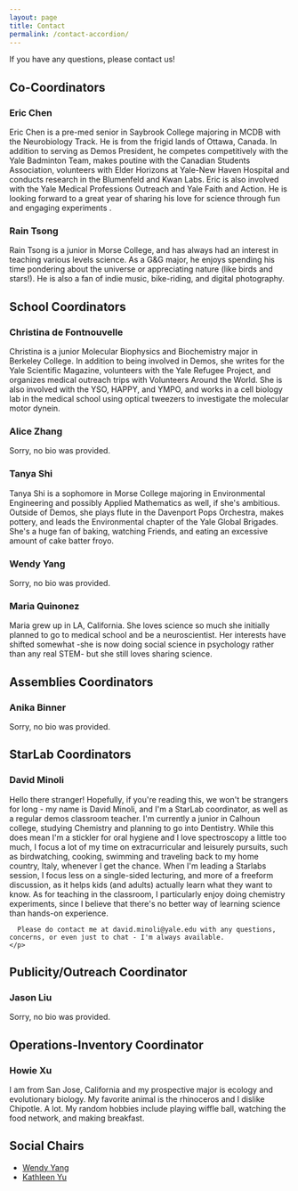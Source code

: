 ```yaml
---
layout: page
title: Contact
permalink: /contact-accordion/
---
```


If you have any questions, please contact us!

<link rel="stylesheet" href="//code.jquery.com/ui/1.11.0/themes/smoothness/jquery-ui.css">
<script src="//code.jquery.com/jquery-1.10.2.js"></script>
<script src="//code.jquery.com/ui/1.11.0/jquery-ui.js"></script>
<script>
$(function() {
  $( "#accordion" ).accordion();
  $( "#accordion2" ).accordion();
  $( "#accordion3" ).accordion();
  $( "#accordion4" ).accordion();
  $( "#accordion5" ).accordion();
  $( "#accordion6" ).accordion();
});
</script>


Co-Coordinators 
--------------- 
<div id="accordion">
  <h3>Eric Chen</h3>
  <div>
    <p>
      Eric Chen is a pre-med senior in Saybrook College majoring in MCDB with the Neurobiology Track. He
      is from the frigid lands of Ottawa, Canada. In addition to serving as Demos President, he competes
      competitively with the Yale Badminton Team, makes poutine with the Canadian Students Association,
      volunteers with Elder Horizons at Yale-New Haven Hospital and conducts research in the Blumenfeld
      and Kwan Labs. Eric is also involved with the Yale Medical Professions Outreach and Yale Faith and
      Action. He is looking forward to a great year of sharing his love for science through fun and
      engaging experiments . 
    </p>
  </div>
  <h3>Rain Tsong</h3>
  <div>
    <p>
      Rain Tsong is a junior in Morse College, and has always had an interest in teaching various levels
      science. As a G&G major, he enjoys spending his time pondering about the universe or appreciating
      nature (like birds and stars!). He is also a fan of indie music, bike-riding, and digital
      photography.
    </p>
  </div>
</div>


School Coordinators  
-------------------
<div id="accordion2">
  <h3>Christina de Fontnouvelle</h3>
  <div>
    <p>
      Christina is a junior Molecular Biophysics and Biochemistry major in Berkeley College. In addition
      to being involved in Demos, she writes for the Yale Scientific Magazine, volunteers with the Yale
      Refugee Project, and organizes medical outreach trips with Volunteers Around the World. She is also
      involved with the YSO, HAPPY, and YMPO, and works in a cell biology lab in the medical school using
      optical tweezers to investigate the molecular motor dynein.
    </p>
  </div>
  <h3>Alice Zhang</h3>
  <div>
    <p>
      Sorry, no bio was provided.
    </p>
  </div>
  <h3>Tanya Shi</h3>
  <div>
    <p>
      Tanya Shi is a sophomore in Morse College majoring in Environmental Engineering and possibly Applied
      Mathematics as well, if she's ambitious. Outside of Demos, she plays flute in the Davenport Pops
      Orchestra, makes pottery, and leads the Environmental chapter of the Yale Global Brigades. She's a
      huge fan of baking, watching Friends, and eating an excessive amount of cake batter froyo.
    </p>
  </div>
  <h3>Wendy Yang</h3>
  <div>
    <p>
      Sorry, no bio was provided.
    </p>
  </div>
  <h3>Maria Quinonez</h3>
  <div>
    <p>
      Maria grew up in LA, California. She loves science so much she initially planned to go to medical
      school and be a neuroscientist. Her interests have shifted somewhat -she is now doing social science
      in psychology rather than any real STEM- but she still loves sharing science.
    </p>
  </div>
</div>


Assemblies Coordinators
-----------------------
<div id="accordion3">
  <h3>Anika Binner</h3>
  <div>
    <p>
      Sorry, no bio was provided.
    </p>
  </div>
</div>


StarLab Coordinators
--------------------
<div id="accordion4">
  <h3>David Minoli</h3>
  <div>
    <p>
      Hello there stranger!  Hopefully, if you're reading this, we won't be strangers for long - my name
      is David Minoli, and I'm a StarLab coordinator, as well as a regular demos classroom teacher.  I'm
      currently a junior in Calhoun college, studying Chemistry and planning to go into Dentistry.  While
      this does mean I'm a stickler for oral hygiene and I love spectroscopy a little too much, I focus a
      lot of my time on extracurricular and leisurely pursuits, such as birdwatching, cooking, swimming
      and traveling back to my home country, Italy, whenever I get the chance.  When I'm leading a
      Starlabs session, I focus less on a single-sided lecturing, and more of a freeform discussion, as it
      helps kids (and adults) actually learn what they want to know.  As for teaching in the classroom, I
      particularly enjoy doing chemistry experiments, since I believe that there's no better way of
      learning science than hands-on experience.  
      
      Please do contact me at david.minoli@yale.edu with any questions, concerns, or even just to chat - I'm always available.
    </p>
  </div>
</div>

Publicity/Outreach Coordinator
------------------------------
<div id="accordion5">
  <h3>Jason Liu</h3>
  <div>
    <p>
      Sorry, no bio was provided.
    </p>
  </div>
</div>


Operations-Inventory Coordinator
---------------------------------
<div id="accordion6">
  <h3>Howie Xu</h3>
  <div>
    <p>
      I am from San Jose, California and my prospective major is ecology and evolutionary biology. My
      favorite animal is the rhinoceros and I dislike Chipotle. A lot. My random hobbies include playing
      wiffle ball, watching the food network, and making breakfast. 
    </p>
  </div>
</div>


Social Chairs
-------------
- [Wendy Yang](mailto:wendy.yang@yale.edu)
- [Kathleen Yu](mailto:kathleen.yu@yale.edu)
